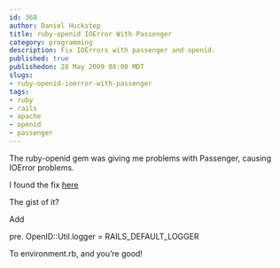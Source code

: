 ```yaml
--- 
id: 368
author: Daniel Huckstep
title: ruby-openid IOError With Passenger
category: programming
description: Fix IOErrors with passenger and openid.
published: true
publishedon: 28 May 2009 08:00 MDT
slugs: 
- ruby-openid-ioerror-with-passenger
tags: 
- ruby
- rails
- apache
- openid
- passenger
---
```

The ruby-openid gem was giving me problems with Passenger, causing
IOError problems.

I found the fix
[here](http://groups.google.com/group/phusion-passenger/browse_thread/thread/30b8996f8a1b11f0/ba4cc76a5a08c37d?hl=en&lnk=gst&q=openid#ba4cc76a5a08c37d)

The gist of it?

Add

pre. OpenID::Util.logger = RAILS\_DEFAULT\_LOGGER

To environment.rb, and you’re good!